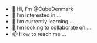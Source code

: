 - 👋 Hi, I’m @CubeDenmark
- 👀 I’m interested in ...
- 🌱 I’m currently learning ...
- 💞️ I’m looking to collaborate on ...
- 📫 How to reach me ...

<!---
CubeDenmark/CubeDenmark is a ✨ special ✨ repository because its `README.md` (this file) appears on your GitHub profile.
You can click the Preview link to take a look at your changes.
--->

